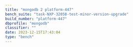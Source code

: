 ```yaml
---
title: "mongodb 2 platform-447"
bench_suite: "task-NXP-32058-test-minor-version-upgrade"
build_number: "platform-447"
dbprofile: "mongodb"
classifier: ""
date: 2023-12-15T17:43:04
type: "bench"
---
```

